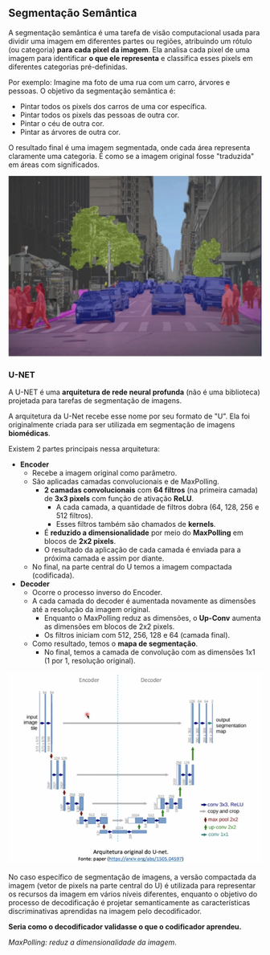 ## Segmentação Semântica

A segmentação semântica é uma tarefa de visão computacional usada para dividir uma imagem em diferentes partes ou regiões, atribuindo um rótulo (ou categoria) **para cada pixel da imagem**. Ela analisa cada pixel de uma imagem para identificar **o que ele representa** e classifica esses pixels em diferentes categorias pré-definidas.

Por exemplo: Imagine ma foto de uma rua com um carro, árvores e pessoas. O objetivo da segmentação semântica é:
- Pintar todos os pixels dos carros de uma cor específica.
- Pintar todos os pixels das pessoas de outra cor.
- Pintar o céu de outra cor.
- Pintar as árvores de outra cor.

O resultado final é uma imagem segmentada, onde cada área representa claramente uma categoria. É como se a imagem original fosse "traduzida" em áreas com significados.

![exemplo segmentacao semantica](readme_images/image-1.png)

### U-NET

A U-NET é uma **arquitetura de rede neural profunda** (não é uma biblioteca) projetada para tarefas de segmentação de imagens.

A arquitetura da U-Net recebe esse nome por seu formato de "U". Ela foi originalmente criada para ser utilizada em segmentação de imagens **biomédicas**.

Existem 2 partes principais nessa arquitetura:
- **Encoder**
    - Recebe a imagem original como parâmetro.
    - São aplicadas camadas convolucionais e de MaxPolling.
        - **2 camadas convolucionais** com **64 filtros** (na primeira camada) de **3x3 pixels** com função de ativação **ReLU**.
            - A cada camada, a quantidade de filtros dobra (64, 128, 256 e 512 filtros).
            - Esses filtros também são chamados de **kernels**.
        - É **reduzido a dimensionalidade** por meio do **MaxPolling** em blocos de **2x2 pixels**.
        - O resultado da aplicação de cada camada é enviada para a próxima camada e assim por diante.
    - No final, na parte central do U temos a imagem compactada (codificada).
- **Decoder**
    - Ocorre o processo inverso do Encoder.
    - A cada camada do decoder é aumentada novamente as dimensões até a resolução da imagem original.
        - Enquanto o MaxPolling reduz as dimensões, o **Up-Conv** aumenta as dimensões em blocos de 2x2 pixels.
        - Os filtros iniciam com 512, 256, 128 e 64 (camada final).
    - Como resultado, temos o **mapa de segmentação**.
        - No final, temos a camada de convolução com as dimensões 1x1 (1 por 1, resolução original).

![U-net](readme_images/image.png)

No caso específico de segmentação de imagens, a versão compactada da imagem (vetor de pixels na parte central do U) é utilizada para representar os recursos da imagem em vários níveis diferentes, enquanto o objetivo do processo de decodificação é projetar semanticamente as características discriminativas aprendidas na imagem pelo decodificador.

**Seria como o decodificador validasse o que o codificador aprendeu.**

*MaxPolling: reduz a dimensionalidade da imagem*.